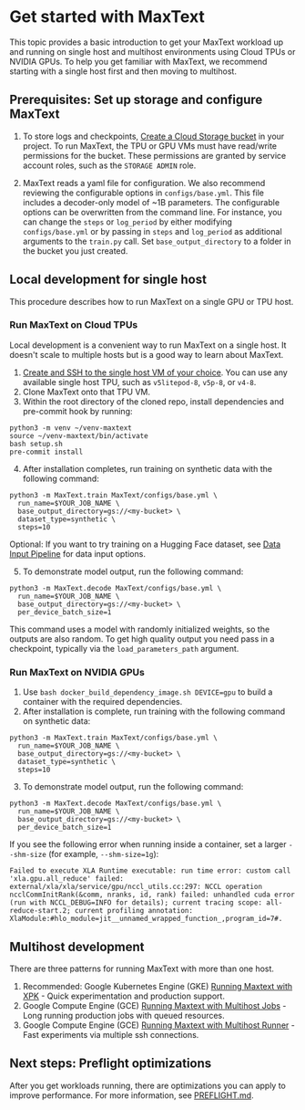 # Get started with MaxText

This topic provides a basic introduction to get your MaxText workload up and running on single host and multihost environments using Cloud TPUs or NVIDIA GPUs. To help you get familiar with MaxText, we recommend starting with a single host first and then moving to multihost.

## Prerequisites: Set up storage and configure MaxText
1. To store logs and checkpoints, [Create a Cloud Storage bucket](https://cloud.google.com/storage/docs/creating-buckets) in your project. To run MaxText, the TPU or GPU VMs must have read/write permissions for the bucket. These permissions are granted by service account roles, such as the `STORAGE ADMIN` role.

2. MaxText reads a yaml file for configuration. We also recommend reviewing the configurable options in `configs/base.yml`. This file includes a decoder-only model of ~1B parameters. The configurable options can be overwritten from the command line. For instance, you can change the `steps` or `log_period` by either modifying `configs/base.yml` or by passing in `steps` and `log_period` as additional arguments to the `train.py` call. Set `base_output_directory` to a folder in the bucket you just created.

## Local development for single host
This procedure describes how to run MaxText on a single GPU or TPU host.

### Run MaxText on Cloud TPUs
Local development is a convenient way to run MaxText on a single host. It doesn't scale to
multiple hosts but is a good way to learn about MaxText.

1. [Create and SSH to the single host VM of your choice](https://cloud.google.com/tpu/docs/managing-tpus-tpu-vm). You can use any available single host TPU, such as `v5litepod-8`, `v5p-8`, or `v4-8`.
2. Clone MaxText onto that TPU VM.
3. Within the root directory of the cloned repo, install dependencies and pre-commit hook by running:
```
python3 -m venv ~/venv-maxtext
source ~/venv-maxtext/bin/activate
bash setup.sh
pre-commit install
```
4. After installation completes, run training on synthetic data with the following command:
```
python3 -m MaxText.train MaxText/configs/base.yml \
  run_name=$YOUR_JOB_NAME \
  base_output_directory=gs://<my-bucket> \
  dataset_type=synthetic \
  steps=10
```
Optional: If you want to try training on a Hugging Face dataset, see [Data Input Pipeline](https://github.com/google/maxtext/blob/main/getting_started/Data_Input_Pipeline.md) for data input options.

5. To demonstrate model output, run the following command:
```
python3 -m MaxText.decode MaxText/configs/base.yml \
  run_name=$YOUR_JOB_NAME \
  base_output_directory=gs://<my-bucket> \
  per_device_batch_size=1
```
This command uses a model with randomly initialized weights, so the outputs are also random. To get high quality output you need pass in a checkpoint, typically via the `load_parameters_path` argument.


### Run MaxText on NVIDIA GPUs
1. Use `bash docker_build_dependency_image.sh DEVICE=gpu` to build a container with the required dependencies.
2. After installation is complete, run training with the following command on synthetic data:
```
python3 -m MaxText.train MaxText/configs/base.yml \
  run_name=$YOUR_JOB_NAME \
  base_output_directory=gs://<my-bucket> \
  dataset_type=synthetic \
  steps=10  
```

3. To demonstrate model output, run the following command: 
```
python3 -m MaxText.decode MaxText/configs/base.yml \
  run_name=$YOUR_JOB_NAME \
  base_output_directory=gs://<my-bucket> \
  per_device_batch_size=1  
```

If you see the following error when running inside a container, set a larger `--shm-size` (for example, `--shm-size=1g`):
```
Failed to execute XLA Runtime executable: run time error: custom call 'xla.gpu.all_reduce' failed: external/xla/xla/service/gpu/nccl_utils.cc:297: NCCL operation ncclCommInitRank(&comm, nranks, id, rank) failed: unhandled cuda error (run with NCCL_DEBUG=INFO for details); current tracing scope: all-reduce-start.2; current profiling annotation: XlaModule:#hlo_module=jit__unnamed_wrapped_function_,program_id=7#.
```

## Multihost development
There are three patterns for running MaxText with more than one host.

1. Recommended: Google Kubernetes Engine (GKE) [Running Maxtext with XPK](Run_MaxText_via_xpk.md) - Quick experimentation and production support.
2. Google Compute Engine (GCE) [Running Maxtext with Multihost Jobs](Run_MaxText_via_multihost_job.md) - Long running production jobs with queued resources.
3. Google Compute Engine (GCE) [Running Maxtext with Multihost Runner](Run_MaxText_via_multihost_runner.md) -  Fast experiments via multiple ssh connections.

## Next steps: Preflight optimizations

After you get workloads running, there are optimizations you can apply to improve performance. For more information, see [PREFLIGHT.md](https://github.com/google/maxtext/blob/main/PREFLIGHT.md).
